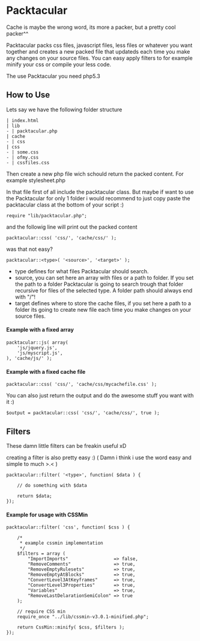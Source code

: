 Packtacular
===========

Cache is maybe the wrong word, its more a packer, but a pretty cool packer^^

Packtacular packs css files, javascript files, less files or whatever you want together and creates a new packed file that updateds each time you make any changes on your source files. You can easy apply filters to for example minify your css or compile your less code. 

The use Packtacular you need php5.3


How to Use
----------

Lets say we have the following folder structure 

	| index.html
	| lib
	- | packtacular.php
	| cache
	- | css
	| css
	- | some.css
	- | ofmy.css
	- | cssfiles.css
 
Then create a new php file wich schould return the packed content. For example stylesheet.php 

In that file first of all include the packtacular class. But maybe if want to use the Packtacular for only 1 folder i would recommend to just copy paste the packtacular class at the bottom of your script :)

	require "lib/packtacular.php";

and the followig line will print out the packed content

	packtacular::css( 'css/', 'cache/css/' );

was that not easy?

	packtacular::<type>( '<source>', '<target>' );
	
 - type defines for what files Packtacular should search.
 - source, you can set here an array with files or a path to folder. If you set the path to a folder Packtacular is going to search trough that folder recursive for files of the selected type. A folder path should always end with "/"!
 - target defines where to store the cache files, if you set here a path to a folder its going to create new file each time you make changes on your source files.
 
#### Example with a fixed array

	packtacular::js( array(
		'js/jquery.js',
		'js/myscript.js',
	), 'cache/js/' );
	
#### Example with a fixed cache file

	packtacular::css( 'css/', 'cache/css/mycachefile.css' );
	
You can also just return the output and do the awesome stuff you want with it :)
	
	$output = packtacular::css( 'css/', 'cache/css/', true );
	

Filters
-------

These damn little filters can be freakin useful xD

creating a filter is also pretty easy :) ( Damn i think i use the word easy and simple to much >.< )

	packtacular::filter( '<type>', function( $data ) {
		
		// do something with $data
	
		return $data;
	});


#### Example for usage with CSSMin

	packtacular::filter( 'css', function( $css ) {
	
		/*
		 * example cssmin implementation 
		 */
		$filters = array (
			"ImportImports"                 => false,
			"RemoveComments"                => true, 
			"RemoveEmptyRulesets"           => true,
			"RemoveEmptyAtBlocks"           => true,
			"ConvertLevel3AtKeyframes"      => true,
			"ConvertLevel3Properties"       => true,
			"Variables"                     => true,
			"RemoveLastDelarationSemiColon" => true
		);
	
		// require CSS min
		require_once "../lib/cssmin-v3.0.1-minified.php";
	
		return CssMin::minify( $css, $filters );
	});
